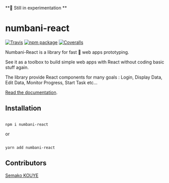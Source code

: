 **🚫 Still in experimentation **

# numbani-react

[![Travis][build-badge]][build]
[![npm package][npm-badge]][npm]
[![Coveralls][coveralls-badge]][coveralls]

Numbani-React is a library for fast 🌠 web apps prototyping.

See it as a toolbox to build simple web apps with React without coding basic stuff again.

The library provide React components for many goals : Login, Display Data, Edit Data, Monitor Progress, Start Task etc...

[Read the documentation](https://numbani-react.netlify.com).

## Installation

```shell

npm i numbani-react

```

or

```shell

yarn add numbani-react

```

## Contributors

[Semako KOUYE](https://github.com/semako-kouye)

[build-badge]: https://img.shields.io/travis/semako-kouye/numbani-react/master.svg
[build]: https://travis-ci.org/semako-kouye/numbani-react

[npm-badge]: https://img.shields.io/npm/v/numbani-react.svg
[npm]: https://www.npmjs.org/package/numbani-react

[coveralls-badge]: https://img.shields.io/coveralls//semako-kouye/numbani-react/master.svg
[coveralls]: https://coveralls.io/github/semako-kouye/numbani-react